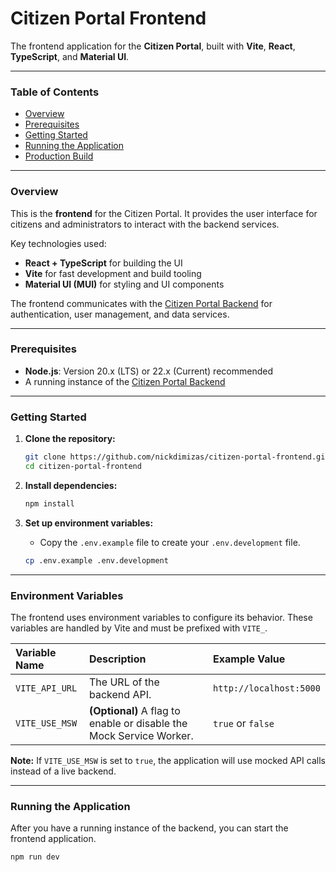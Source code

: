 # Citizen Portal Frontend

The frontend application for the **Citizen Portal**, built with **Vite**, **React**, **TypeScript**, and **Material UI**.

---

### **Table of Contents**

- [Overview](#overview)
- [Prerequisites](#prerequisites)
- [Getting Started](#getting-started)
- [Running the Application](#running-the-application)
- [Production Build](#production-build)

---

### **Overview**

This is the **frontend** for the Citizen Portal. It provides the user interface for citizens and administrators to interact with the backend services.

Key technologies used:

- **React + TypeScript** for building the UI
- **Vite** for fast development and build tooling
- **Material UI (MUI)** for styling and UI components

The frontend communicates with the [Citizen Portal Backend](https://github.com/nickdimizas/citizen-portal-backend.git) for authentication, user management, and data services.

---

### **Prerequisites**

- **Node.js**: Version 20.x (LTS) or 22.x (Current) recommended
- A running instance of the [Citizen Portal Backend](https://github.com/nickdimizas/citizen-portal-backend.git)

---

### **Getting Started**

1.  **Clone the repository:**

    ```bash
    git clone https://github.com/nickdimizas/citizen-portal-frontend.git
    cd citizen-portal-frontend
    ```

2.  **Install dependencies:**

    ```bash
    npm install
    ```

3.  **Set up environment variables:**
    - Copy the `.env.example` file to create your `.env.development` file.
    ```bash
    cp .env.example .env.development
    ```

---

### **Environment Variables**

The frontend uses environment variables to configure its behavior. These variables are handled by Vite and must be prefixed with `VITE_`.

| Variable Name  | Description                                                         | Example Value           |
| :------------- | :------------------------------------------------------------------ | :---------------------- |
| `VITE_API_URL` | The URL of the backend API.                                         | `http://localhost:5000` |
| `VITE_USE_MSW` | **(Optional)** A flag to enable or disable the Mock Service Worker. | `true` or `false`       |

**Note:** If `VITE_USE_MSW` is set to `true`, the application will use mocked API calls instead of a live backend.

---

### **Running the Application**

After you have a running instance of the backend, you can start the frontend application.

```bash
npm run dev
```
